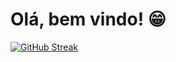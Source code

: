 # Olá, bem vindo! :grin:

[![GitHub Streak](http://github-readme-streak-stats.herokuapp.com?user=ClarissaProenca&theme=radical&border_radius=4.6&locale=pt-br&date_format=j%20M%5B%20Y%5D)](https://git.io/streak-stats)

<!---
ClarissaProenca/ClarissaProenca is a ✨ special ✨ repository because its `README.md` (this file) appears on your GitHub profile.
You can click the Preview link to take a look at your changes.
--->
